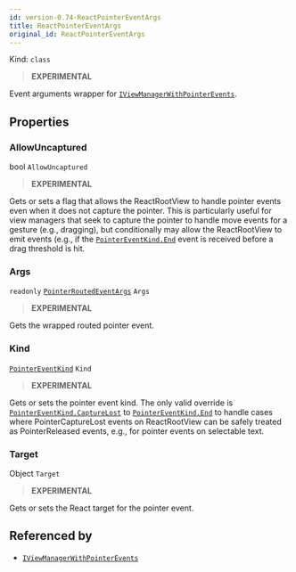 ```yaml
---
id: version-0.74-ReactPointerEventArgs
title: ReactPointerEventArgs
original_id: ReactPointerEventArgs
---
```


Kind: `class`



> **EXPERIMENTAL**

Event arguments wrapper for [`IViewManagerWithPointerEvents`](IViewManagerWithPointerEvents).

## Properties
### AllowUncaptured
 bool `AllowUncaptured`

> **EXPERIMENTAL**

Gets or sets a flag that allows the ReactRootView to handle pointer events even when it does not capture the pointer. This is particularly useful for view managers that seek to capture the pointer to handle move events for a gesture (e.g., dragging), but conditionally may allow the ReactRootView to emit events (e.g., if the [`PointerEventKind.End`](PointerEventKind#end) event is received before a drag threshold is hit.

### Args
`readonly`  [`PointerRoutedEventArgs`](https://docs.microsoft.com/uwp/api/Windows.UI.Xaml.Input.PointerRoutedEventArgs) `Args`

> **EXPERIMENTAL**

Gets the wrapped routed pointer event.

### Kind
 [`PointerEventKind`](PointerEventKind) `Kind`

> **EXPERIMENTAL**

Gets or sets the pointer event kind. The only valid override is [`PointerEventKind.CaptureLost`](PointerEventKind#capturelost) to [`PointerEventKind.End`](PointerEventKind#end) to handle cases where PointerCaptureLost events on ReactRootView can be safely treated as PointerReleased events, e.g., for pointer events on selectable text.

### Target
 Object `Target`

> **EXPERIMENTAL**

Gets or sets the React target for the pointer event.






## Referenced by
- [`IViewManagerWithPointerEvents`](IViewManagerWithPointerEvents)
